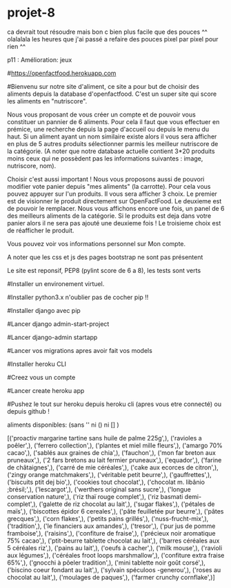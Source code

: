 # projet-8

ca devrait tout résoudre mais bon c bien plus facile que des pouces ^^ olalalala les heures que j'ai passé a refaire des pouces pixel par pixel pour rien ^^

p11 : Amélioration: jeux

#https://openfactfood.herokuapp.com 

#Bienvenu sur notre site d'aliment, ce site a pour but de choisir des aliments depuis la database d'openfactfood. C'est un super site qui score les aliments en "nutriscore". 

Nous vous proposant de vous créer un compte et de pouvoir vous constituer un pannier de 6 aliments. Pour cela il faut que vous effectuer en prémice, une recherche depuis la page d'accueil ou depuis le menu du haut. Si un aliment ayant un nom similaire existe alors il vous sera afficher en plus de 5 autres produits sélectionner parmis les meilleur nutriscore de la catégorie. (A noter que notre database actuelle contient 3*20 produits moins ceux qui ne possèdent pas les informations suivantes : image, nutriscore, nom).

Choisir c'est aussi important ! Nous vous proposons aussi de pouvori modifier vote panier depuis "mes aliments" (la carrotte). Pour cela vous pouvez appuyer sur l'un produits. Il vous sera afficher 3 choix. Le premier est de visionner le produit directement sur OpenFactFood. Le deuxieme est de pouvoir le remplacer. Nous vous affichons encore une fois, un panel de 6 des meilleurs aliments de la catégorie. Si le produits est deja dans votre panier alors il ne sera pas ajouté une deuxieme fois ! Le troisieme choix est de réafficher le produit.  

Vous pouvez voir vos informations personnel sur Mon compte.

A noter que les css et js des pages bootstrap ne sont pas présentent

Le site est reponsif, PEP8 (pylint score de 6 a 8), les tests sont verts 

#Installer un environement virtuel.

#Installer python3.x n'oublier pas de cocher pip !!

#Installer django avec pip

#Lancer django admin-start-project

#Lancer django-admin startapp

#Lancer vos migrations apres avoir fait vos models

#Installer heroku CLI

#Creez vous un compte

#Lancer create heroku app

#Pushez le tout sur heroku depuis heroku cli (apres vous etre connecté) ou depuis github !

aliments disponibles: (sans '' ni () ni [] )

[('proactiv margarine tartine sans huile de palme 225g',), ('ravioles a poêler',), ('ferrero collection',), ('plantes et miel mille fleurs',), ('amargo 70% cacao',), ('sablés aux graines de chia',), ('fauchon',), ('mon far breton aux pruneaux',), ('2 fars bretons au lait fermier pruneaux',), ('equador',), ('farine de châtaignes',), ('carré de mie céréales',), ('cake aux ecorces de citron',), ('zingy orange matchmakers',), ('véritable petit beurre',), ('gauffrettes',), ('biscuits ptit dej bio',), ('cookies tout chocolat',), ('chocolat m. libânio ;brésil;',), ('lescargot',), ('werthers original sans sucre',), ('longue conservation nature',), ('riz thaï rouge complet',), ('riz basmati demi-complet',), ('galette de riz chocolat au lait',), ('sugar flakes',), ('pétales de maïs',), ('biscottes épidor 6 cereales',), ('pâte feuilletée pur beurre',), ('pâtes grecques',), ('corn flakes',), ('petits pains grillés',), ('nuss-frucht-mix',), ('tradition',), ('le financiers aux amandes',), ('tresor',), ('pur jus de pomme framboise',), ('raisins',), ('confiture de fraise',), ('précieux noir aromatique 75% cacao',), ('ptit-beurre tablette chocolat au lait',), ('barres céréales aux 5 céréales riz',), ('pains au lait',), ('oeufs à cacher',), ('milk mouse',), ('ravioli aux légumes',), ('céréales froot loops marshmallow',), ('confiture extra fraise 65%',), ('gnocchi à pôeler tradition',), ('mini tablette noir goût corsé',), ('biscino coeur fondant au lait',), ('sylvain spéculoos -generou',), ('roses au chocolat au lait',), ('moulages de paques',), ('farmer crunchy cornflake',)]

